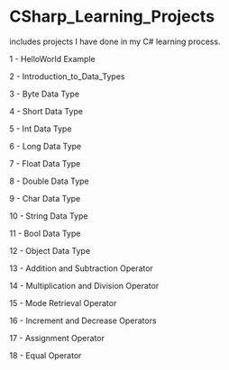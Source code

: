 # CSharp_Learning_Projects

includes projects I have done in my C# learning process.

 1 - HelloWorld Example

 2 - Introduction_to_Data_Types

 3 - Byte Data Type

 4 - Short Data Type

 5 - Int Data Type

 6 - Long Data Type

 7 - Float Data Type

 8 - Double Data Type

 9 - Char Data Type

10 - String Data Type

11 - Bool Data Type

12 - Object Data Type

13 - Addition and Subtraction Operator

14 - Multiplication and Division Operator

15 - Mode Retrieval Operator

16 - Increment and Decrease Operators

17 - Assignment Operator

18 - Equal Operator



